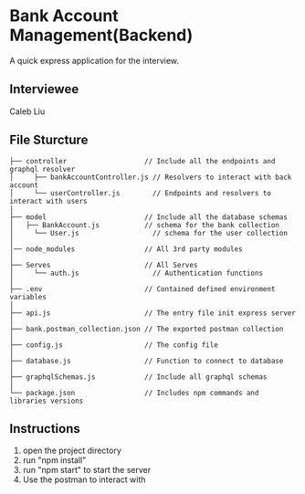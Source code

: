 # Bank Account Management(Backend)

A quick express application for the interview.

## Interviewee
Caleb Liu

## File Sturcture
```
├── controller                   // Include all the endpoints and graphql resolver
│	  ├── bankAccountController.js // Resolvers to interact with back account
│	  └── userController.js        // Endpoints and resolvers to interact with users
│
├── model                        // Include all the database schemas
│   ├── BankAccount.js           // schema for the bank collection
│	  └── User.js                  // schema for the user collection
│
│── node_modules                 // All 3rd party modules
│
├── Serves                       // All Serves
│	  └── auth.js                  // Authentication functions 	
│
├── .env                         // Contained defined environment variables
│
├── api.js                       // The entry file init express server
│
├── bank.postman_collection.json // The exported postman collection
│
├── config.js                    // The config file
│
├── database.js                  // Function to connect to database
│
├── graphqlSchemas.js            // Include all graphql schemas
│
└── package.json                 // Includes npm commands and libraries versions

```

## Instructions
1. open the project directory
2. run "npm install"
3. run "npm start" to start the server
4. Use the postman to interact with

